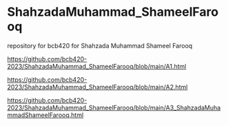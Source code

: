 # ShahzadaMuhammad_ShameelFarooq
repository for bcb420 for Shahzada Muhammad Shameel Farooq

https://github.com/bcb420-2023/ShahzadaMuhammad_ShameelFarooq/blob/main/A1.html

https://github.com/bcb420-2023/ShahzadaMuhammad_ShameelFarooq/blob/main/A2.html

https://github.com/bcb420-2023/ShahzadaMuhammad_ShameelFarooq/blob/main/A3_ShahzadaMuhammadShameelFarooq.html

